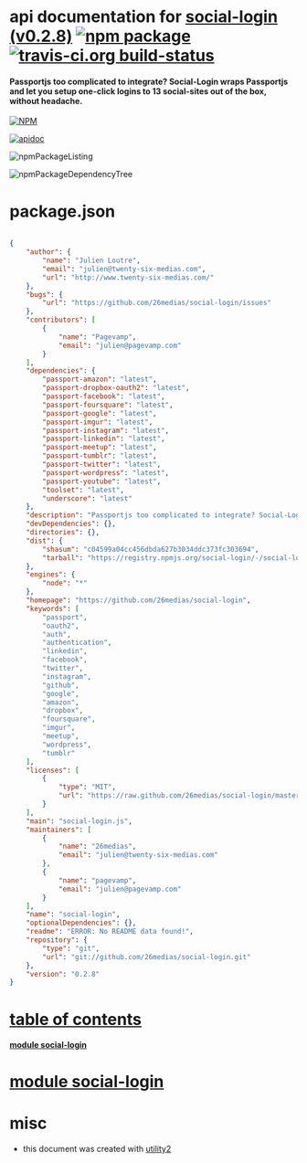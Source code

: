 # api documentation for  [social-login (v0.2.8)](https://github.com/26medias/social-login)  [![npm package](https://img.shields.io/npm/v/npmdoc-social-login.svg?style=flat-square)](https://www.npmjs.org/package/npmdoc-social-login) [![travis-ci.org build-status](https://api.travis-ci.org/npmdoc/node-npmdoc-social-login.svg)](https://travis-ci.org/npmdoc/node-npmdoc-social-login)
#### Passportjs too complicated to integrate? Social-Login wraps Passportjs and let you setup one-click logins to 13 social-sites out of the box, without headache.

[![NPM](https://nodei.co/npm/social-login.png?downloads=true)](https://www.npmjs.com/package/social-login)

[![apidoc](https://npmdoc.github.io/node-npmdoc-social-login/build/screenCapture.buildNpmdoc.browser._2Fhome_2Ftravis_2Fbuild_2Fnpmdoc_2Fnode-npmdoc-social-login_2Ftmp_2Fbuild_2Fapidoc.html.png)](https://npmdoc.github.io/node-npmdoc-social-login/build/apidoc.html)

![npmPackageListing](https://npmdoc.github.io/node-npmdoc-social-login/build/screenCapture.npmPackageListing.svg)

![npmPackageDependencyTree](https://npmdoc.github.io/node-npmdoc-social-login/build/screenCapture.npmPackageDependencyTree.svg)



# package.json

```json

{
    "author": {
        "name": "Julien Loutre",
        "email": "julien@twenty-six-medias.com",
        "url": "http://www.twenty-six-medias.com/"
    },
    "bugs": {
        "url": "https://github.com/26medias/social-login/issues"
    },
    "contributors": [
        {
            "name": "Pagevamp",
            "email": "julien@pagevamp.com"
        }
    ],
    "dependencies": {
        "passport-amazon": "latest",
        "passport-dropbox-oauth2": "latest",
        "passport-facebook": "latest",
        "passport-foursquare": "latest",
        "passport-google": "latest",
        "passport-imgur": "latest",
        "passport-instagram": "latest",
        "passport-linkedin": "latest",
        "passport-meetup": "latest",
        "passport-tumblr": "latest",
        "passport-twitter": "latest",
        "passport-wordpress": "latest",
        "passport-youtube": "latest",
        "toolset": "latest",
        "underscore": "latest"
    },
    "description": "Passportjs too complicated to integrate? Social-Login wraps Passportjs and let you setup one-click logins to 13 social-sites out of the box, without headache.",
    "devDependencies": {},
    "directories": {},
    "dist": {
        "shasum": "c04599a04cc456dbda627b3034ddc373fc303694",
        "tarball": "https://registry.npmjs.org/social-login/-/social-login-0.2.8.tgz"
    },
    "engines": {
        "node": "*"
    },
    "homepage": "https://github.com/26medias/social-login",
    "keywords": [
        "passport",
        "oauth2",
        "auth",
        "authentication",
        "linkedin",
        "facebook",
        "twitter",
        "instagram",
        "github",
        "google",
        "amazon",
        "dropbox",
        "foursquare",
        "imgur",
        "meetup",
        "wordpress",
        "tumblr"
    ],
    "licenses": [
        {
            "type": "MIT",
            "url": "https://raw.github.com/26medias/social-login/master/LICENSE"
        }
    ],
    "main": "social-login.js",
    "maintainers": [
        {
            "name": "26medias",
            "email": "julien@twenty-six-medias.com"
        },
        {
            "name": "pagevamp",
            "email": "julien@pagevamp.com"
        }
    ],
    "name": "social-login",
    "optionalDependencies": {},
    "readme": "ERROR: No README data found!",
    "repository": {
        "type": "git",
        "url": "git://github.com/26medias/social-login.git"
    },
    "version": "0.2.8"
}
```



# <a name="apidoc.tableOfContents"></a>[table of contents](#apidoc.tableOfContents)

#### [module social-login](#apidoc.module.social-login)



# <a name="apidoc.module.social-login"></a>[module social-login](#apidoc.module.social-login)



# misc
- this document was created with [utility2](https://github.com/kaizhu256/node-utility2)

